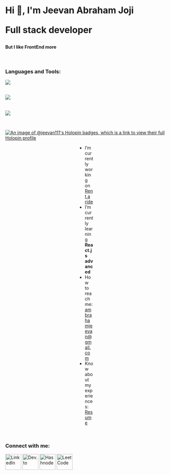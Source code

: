 <h1 align="left">Hi 👋, I'm Jeevan Abraham Joji <p>Full stack developer</p></h1>
<h4>But I like FrontEnd more</h4>
<br>
<h3 align="left">Languages and Tools: </h3>


<p align="left"   style="max-width: 50px; width: 500px;>
  <a href="https://skillicons.dev">
    <img src="https://skillicons.dev/icons?i=react,redux,js,typescript,nodejs,express,mongodb,html,css,tailwind,bootstrap,mui,py,django,git,postman,figma,notion,npm,bash,docker" />
  </a>
</p>


<p align="left">
  </br>
  
  <a href="https://git.io/streak-stats">
    <img src=https://streak-stats.demolab.com/?user=jeevan-aj&&theme=tokyonight&&hide_border=true&card_width=495>
  </a>
   
  </br>
  </br>
  </br>
  

  <a href="https://github.com/anuraghazra/github-readme-stats">
    <img src=https://github-readme-stats-git-masterrstaa-rickstaa.vercel.app/api?username=jeevan-aj&hide_border=true&show_icons=true&theme=tokyonight&card_width=495 />
  </a>
    
</p>

<br>

[![An image of @jeevan111's Holopin badges, which is a link to view their full Holopin profile](https://holopin.me/jeevan111)](https://holopin.io/@jeevan111)



<div align="center">
  <div style="width: 50px; text-align: left;" align="left">

  - I’m currently working on [Rent a ride](https://github.com/jeevan-aj/Rent-a-Ride)
  - I’m currently learning **React.js advanced**
  - How to reach me: [ambrahamjeevan@gmail.com](mailto:ambrahamjeevan@gmail.com)
  - Know about my experiences: [Resume](https://www.canva.com/design/DAGBo9yjS5s/yf-TAJ6iAUxKSi55ZFHv8g/view?utm_content=DAGBo9yjS5s&utm_campaign=designshare&utm_medium=link&utm_source=editor)
  
  </div>

  <br>

  <div style="text-align: left;" align="left">

  ### Connect with me:

[<img src="https://raw.githubusercontent.com/rahuldkjain/github-profile-readme-generator/master/src/images/icons/Social/linked-in-alt.svg" alt="LinkedIn" width="50">](https://www.linkedin.com/in/jeevan-joji-25b799275)
[<img src="https://raw.githubusercontent.com/rahuldkjain/github-profile-readme-generator/master/src/images/icons/Social/devto.svg" alt="Dev.to" width="50">](https://dev.to/jeevan-aj)
[<img src="https://raw.githubusercontent.com/rahuldkjain/github-profile-readme-generator/master/src/images/icons/Social/hashnode.svg" alt="Hashnode" width="50">](https://hashnode.com/@jeevanaj)
[<img src="https://raw.githubusercontent.com/rahuldkjain/github-profile-readme-generator/master/src/images/icons/Social/leet-code.svg" alt="LeetCode" width="50">](https://www.leetcode.com/jeevan-aj)



  </div>
</div>


 <!--
  <a href="https://github.com/anuraghazra/github-readme-stats">
    <img src=https://github-readme-stats-git-masterrstaa-rickstaa.vercel.app/api/top-langs/?username=jeevan-aj&hide_border=true&langs_count=5&show_icons=true&card_width=495&theme=tokyonight&hide=javascript,html,css>
    </br>
    -->

<!--
**jeevan-aj/jeevan-aj** is a ✨ _special_ ✨ repository because its `README.md` (this file) appears on my GitHub profile.

Here are some ideas to get you started:


- 🔭 I’m currently working on ...
- 🌱 I’m currently learning ...
- 👯 I’m looking to collaborate on ...
- 🤔 I’m looking for help with ...
- 💬 Ask me about ...
- 📫 How to reach me: ...
- 😄 Pronouns: ...
- ⚡ Fun fact: ...
-->

